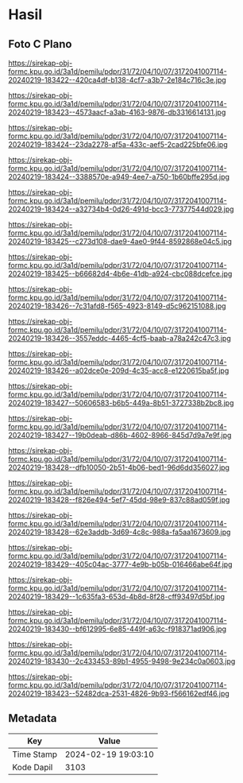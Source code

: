 # Hasil

## Foto C Plano

https://sirekap-obj-formc.kpu.go.id/3a1d/pemilu/pdpr/31/72/04/10/07/3172041007114-20240219-183422--420ca4df-b138-4cf7-a3b7-2e184c716c3e.jpg

https://sirekap-obj-formc.kpu.go.id/3a1d/pemilu/pdpr/31/72/04/10/07/3172041007114-20240219-183423--4573aacf-a3ab-4163-9876-db3316614131.jpg

https://sirekap-obj-formc.kpu.go.id/3a1d/pemilu/pdpr/31/72/04/10/07/3172041007114-20240219-183424--23da2278-af5a-433c-aef5-2cad225bfe06.jpg

https://sirekap-obj-formc.kpu.go.id/3a1d/pemilu/pdpr/31/72/04/10/07/3172041007114-20240219-183424--3388570e-a949-4ee7-a750-1b60bffe295d.jpg

https://sirekap-obj-formc.kpu.go.id/3a1d/pemilu/pdpr/31/72/04/10/07/3172041007114-20240219-183424--a32734b4-0d26-491d-bcc3-77377544d029.jpg

https://sirekap-obj-formc.kpu.go.id/3a1d/pemilu/pdpr/31/72/04/10/07/3172041007114-20240219-183425--c273d108-dae9-4ae0-9f44-8592868e04c5.jpg

https://sirekap-obj-formc.kpu.go.id/3a1d/pemilu/pdpr/31/72/04/10/07/3172041007114-20240219-183425--b66682d4-4b6e-41db-a924-cbc088dcefce.jpg

https://sirekap-obj-formc.kpu.go.id/3a1d/pemilu/pdpr/31/72/04/10/07/3172041007114-20240219-183426--7c31afd8-f565-4923-8149-d5c962151088.jpg

https://sirekap-obj-formc.kpu.go.id/3a1d/pemilu/pdpr/31/72/04/10/07/3172041007114-20240219-183426--3557eddc-4465-4cf5-baab-a78a242c47c3.jpg

https://sirekap-obj-formc.kpu.go.id/3a1d/pemilu/pdpr/31/72/04/10/07/3172041007114-20240219-183426--a02dce0e-209d-4c35-acc8-e1220615ba5f.jpg

https://sirekap-obj-formc.kpu.go.id/3a1d/pemilu/pdpr/31/72/04/10/07/3172041007114-20240219-183427--50606583-b6b5-449a-8b51-3727338b2bc8.jpg

https://sirekap-obj-formc.kpu.go.id/3a1d/pemilu/pdpr/31/72/04/10/07/3172041007114-20240219-183427--19b0deab-d86b-4602-8966-845d7d9a7e9f.jpg

https://sirekap-obj-formc.kpu.go.id/3a1d/pemilu/pdpr/31/72/04/10/07/3172041007114-20240219-183428--dfb10050-2b51-4b06-bed1-96d6dd356027.jpg

https://sirekap-obj-formc.kpu.go.id/3a1d/pemilu/pdpr/31/72/04/10/07/3172041007114-20240219-183428--f826e494-5ef7-45dd-98e9-837c88ad059f.jpg

https://sirekap-obj-formc.kpu.go.id/3a1d/pemilu/pdpr/31/72/04/10/07/3172041007114-20240219-183428--62e3addb-3d69-4c8c-988a-fa5aa1673609.jpg

https://sirekap-obj-formc.kpu.go.id/3a1d/pemilu/pdpr/31/72/04/10/07/3172041007114-20240219-183429--405c04ac-3777-4e9b-b05b-016466abe64f.jpg

https://sirekap-obj-formc.kpu.go.id/3a1d/pemilu/pdpr/31/72/04/10/07/3172041007114-20240219-183429--1c635fa3-653d-4b8d-8f28-cff93497d5bf.jpg

https://sirekap-obj-formc.kpu.go.id/3a1d/pemilu/pdpr/31/72/04/10/07/3172041007114-20240219-183430--bf612995-6e85-449f-a63c-f918371ad906.jpg

https://sirekap-obj-formc.kpu.go.id/3a1d/pemilu/pdpr/31/72/04/10/07/3172041007114-20240219-183430--2c433453-89b1-4955-9498-9e234c0a0603.jpg

https://sirekap-obj-formc.kpu.go.id/3a1d/pemilu/pdpr/31/72/04/10/07/3172041007114-20240219-183423--52482dca-2531-4826-9b93-f566162edf46.jpg


## Metadata

| Key        | Value               |
| ---------- | ------------------- |
| Time Stamp | 2024-02-19 19:03:10 |
| Kode Dapil | 3103                |



